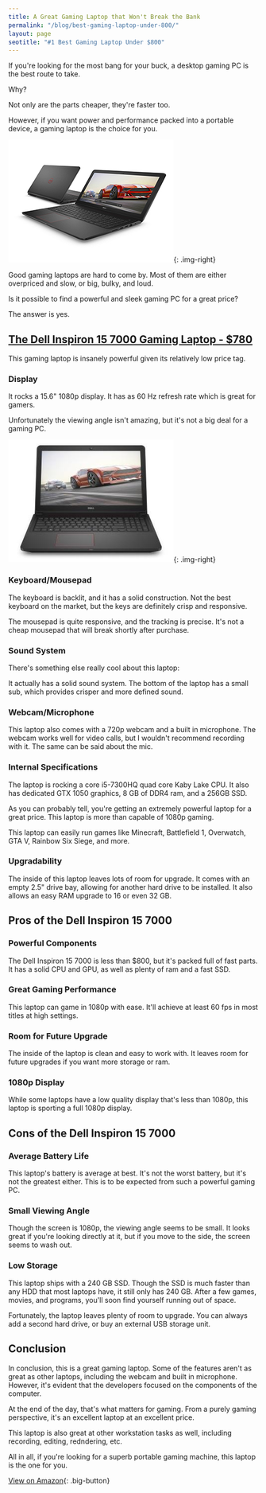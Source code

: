 ```yaml
---
title: A Great Gaming Laptop that Won't Break the Bank
permalink: "/blog/best-gaming-laptop-under-800/"
layout: page
seotitle: "#1 Best Gaming Laptop Under $800"
---
```


If you're looking for the most bang for your buck, a desktop gaming PC is the best route to take.

Why? 

Not only are the parts cheaper, they're faster too. 

However, if you want power and performance packed into a portable device, a gaming laptop is the choice for you. 

![Inspiron 15](/img/gaming-laptop/inspiron-15.jpg){: .img-right}

Good gaming laptops are hard to come by. Most of them are either overpriced and slow, or big, bulky, and loud.

Is it possible to find a powerful and sleek gaming PC for a great price? 

The answer is yes.

## [The Dell Inspiron 15 7000 Gaming Laptop - $780](http://amzn.to/2vFtMkF)

This gaming laptop is insanely powerful given its relatively low price tag. 

### Display

It rocks a 15.6" 1080p display. It has as 60 Hz refresh rate which is great for gamers. 

Unfortunately the viewing angle isn't amazing, but it's not a big deal for a gaming PC.

![Dell Inspiron 15-7000](/img/gaming-laptop/dell-inspiron-15-7000.jpg){: .img-right}

### Keyboard/Mousepad 

The keyboard is backlit, and it has a solid construction. Not the best keyboard on the market, but the keys are definitely crisp and responsive.

The mousepad is quite responsive, and the tracking is precise. It's not a cheap mousepad that will break shortly after purchase.

### Sound System

There's something else really cool about this laptop:

It actually has a solid sound system. The bottom of the laptop has a small sub, which provides crisper and more defined sound. 

### Webcam/Microphone

This laptop also comes with a 720p webcam and a built in microphone. The webcam works well for video calls, but I wouldn't recommend recording with it. The same can be said about the mic. 

### Internal Specifications

The laptop is rocking a core i5-7300HQ quad core Kaby Lake CPU. It also has dedicated GTX 1050 graphics, 8 GB of DDR4 ram, and a 256GB SSD. 

As you can probably tell, you're getting an extremely powerful laptop for a great price. This laptop is more than capable of 1080p gaming.  

This laptop can easily run games like Minecraft, Battlefield 1, Overwatch, GTA V, Rainbow Six Siege, and more. 

### Upgradability

The inside of this laptop leaves lots of room for upgrade. It comes with an empty 2.5" drive bay, allowing for another hard drive to be installed. It also allows an easy RAM upgrade to 16 or even 32 GB.

## Pros of the Dell Inspiron 15 7000

### Powerful Components 

The Dell Inspiron 15 7000 is less than $800, but it's packed full of fast parts. It has a solid CPU and GPU, as well as plenty of ram and a fast SSD. 

### Great Gaming Performance 

This laptop can game in 1080p with ease. It'll achieve at least 60 fps in most titles at high settings. 

### Room for Future Upgrade

The inside of the laptop is clean and easy to work with. It leaves room for future upgrades if you want more storage or ram. 

### 1080p Display

While some laptops have a low quality display that's less than 1080p, this laptop is sporting a full 1080p display. 

## Cons of the Dell Inspiron 15 7000 

### Average Battery Life

This laptop's battery is average at best. It's not the worst battery, but it's not the greatest either. This is to be expected from such a powerful gaming PC. 

### Small Viewing Angle 

Though the screen is 1080p, the viewing angle seems to be small. It looks great if you're looking directly at it, but if you move to the side, the screen seems to wash out. 

### Low Storage 

This laptop ships with a 240 GB SSD. Though the SSD is much faster than any HDD that most laptops have, it still only has 240 GB. After a few games, movies, and programs, you'll soon find yourself running out of space. 

Fortunately, the laptop leaves plenty of room to upgrade. You can always add a second hard drive, or buy an external USB storage unit. 

## Conclusion 

In conclusion, this is a great gaming laptop. Some of the features aren't as great as other laptops, including the webcam and built in microphone. However, it's evident that the developers focused on the components of the computer. 

At the end of the day, that's what matters for gaming. From a purely gaming perspective, it's an excellent laptop at an excellent price. 

This laptop is also great at other workstation tasks as well, including recording, editing, redndering, etc. 

All in all, if you're looking for a superb portable gaming machine, this laptop is the one for you. 

[View on Amazon](http://amzn.to/2vFtMkF){: .big-button}

